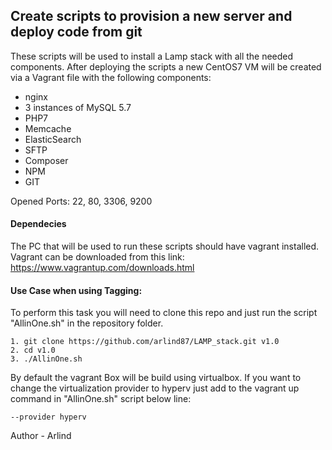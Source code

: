 ## Create scripts to provision a new server and deploy code from git

These scripts will be used to install a Lamp stack with all the needed components.
After deploying the scripts a new CentOS7 VM will be created via a Vagrant file with the following components:
- nginx
- 3 instances of MySQL 5.7
- PHP7
- Memcache
- ElasticSearch
- SFTP
- Composer
- NPM
- GIT

Opened Ports: 22, 80, 3306, 9200

#### Dependecies
The PC that will be used to run these scripts should have vagrant installed.
Vagrant can be downloaded from this link:
https://www.vagrantup.com/downloads.html

#### Use Case when using Tagging:
To perform this task you will need to clone this repo and just run the script "AllinOne.sh" in the repository folder.

```
1. git clone https://github.com/arlind87/LAMP_stack.git v1.0
2. cd v1.0
3. ./AllinOne.sh
```
By default the vagrant Box will be build using virtualbox.
If you want to change the virtualization provider to hyperv just add to the vagrant up command in "AllinOne.sh" script below line:
```
--provider hyperv
```

Author - Arlind 
